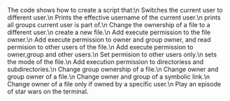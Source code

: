 The code shows how to create a script that:\n
   Switches the current user to different user.\n
   Prints the effective username of the current user.\n
   prints all groups current user is part of.\n
   Change the ownership of a file to a different user.\n
   create a new file.\n
   Add execute permission to the file owner.\n
   Add execute permission to owner and group owner, and read permision to other users of the file.\n
   Add execute permission to owner,group and other users.\n
   Set permision to other users only.\n
   sets the mode of the file.\n
   Add execution permission to directoriess and subdirectories.\n
   Change group ownership of a file.\n
   Change owner and group owner of a file.\n
   Change owner and group of a symbolic link.\n
   Change owner of a file only if owned by a specific user.\n
   Play an episode of star wars on the terminal.
